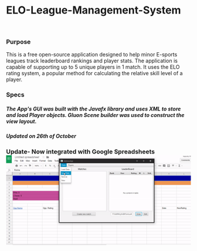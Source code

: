 # ELO-League-Management-System
<br/>
<h3>Purpose</h3>
This is a free open-source application designed to help minor E-sports leagues track leaderboard rankings and player stats. The application is capable of supporting up to 5 unique players in 1 match. It uses the ELO rating system, a popular method for calculating the relative skill level of a player.  

<h3>Specs</h3>
<h5>The App's GUI was built with the Javafx library and uses XML to store and load Player objects. Gluon Scene builder was used to construct the view layout.</h5>
<h5> Updated on 26th of October </h5>
<h3>Update- Now integrated with Google Spreadsheets
<img src='output.gif'/>
